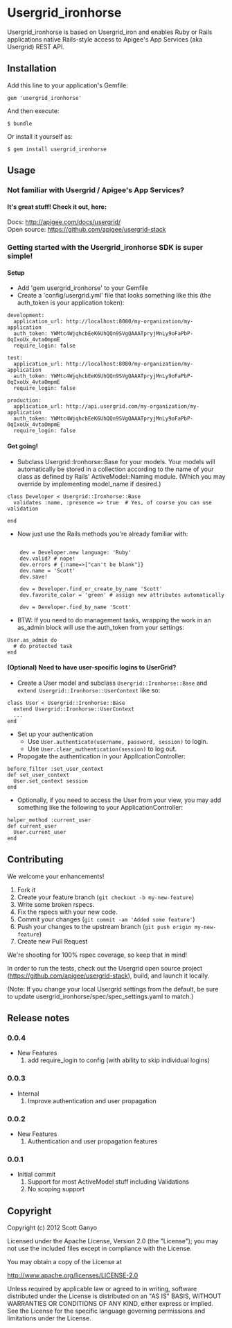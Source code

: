 # Usergrid_ironhorse

Usergrid_ironhorse is based on Usergrid_iron and enables Ruby or Rails applications
native Rails-style access to Apigee's App Services (aka Usergrid) REST API.

## Installation

Add this line to your application's Gemfile:

    gem 'usergrid_ironhorse'

And then execute:

    $ bundle

Or install it yourself as:

    $ gem install usergrid_ironhorse


## Usage

### Not familiar with Usergrid / Apigee's App Services?

#### It's great stuff! Check it out, here:

  Docs: <http://apigee.com/docs/usergrid/>  
  Open source: <https://github.com/apigee/usergrid-stack>

### Getting started with the Usergrid_ironhorse SDK is super simple!

#### Setup

* Add 'gem usergrid_ironhorse' to your Gemfile
* Create a 'config/usergrid.yml' file that looks something like this (the
auth_token is your application token):

```
development:
  application_url: http://localhost:8080/my-organization/my-application
  auth_token: YWMtc4WjqhcbEeK6UhQQn9SVgQAAATpryjMnLy9oFaPbP-0qIxoUx_4vtaOmpmE
  require_login: false

test:
  application_url: http://localhost:8080/my-organization/my-application
  auth_token: YWMtc4WjqhcbEeK6UhQQn9SVgQAAATpryjMnLy9oFaPbP-0qIxoUx_4vtaOmpmE
  require_login: false

production:
  application_url: http://api.usergrid.com/my-organization/my-application
  auth_token: YWMtc4WjqhcbEeK6UhQQn9SVgQAAATpryjMnLy9oFaPbP-0qIxoUx_4vtaOmpmE
  require_login: false
```

#### Get going!

* Subclass Usergrid::Ironhorse::Base for your models.
Your models will automatically be stored in a collection according to the name of your
class as defined by Rails' ActiveModel::Naming module. (Which you may override by
implementing model_name if desired.)

```
class Developer < Usergrid::Ironhorse::Base
  validates :name, :presence => true  # Yes, of course you can use validation

end
```

* Now just use the Rails methods you're already familiar with:

```

    dev = Developer.new language: 'Ruby'
    dev.valid? # nope!
    dev.errors # {:name=>["can't be blank"]}
    dev.name = 'Scott'
    dev.save!

    dev = Developer.find_or_create_by_name 'Scott'
    dev.favorite_color = 'green' # assign new attributes automatically

    dev = Developer.find_by_name 'Scott'
```

* BTW: If you need to do management tasks, wrapping the work in an as_admin block
will use the auth_token from your settings:

```
User.as_admin do
  # do protected task
end
```


#### (Optional) Need to have user-specific logins to UserGrid?

* Create a User model and subclass `Usergrid::Ironhorse::Base` and `extend
Usergrid::Ironhorse::UserContext` like so:

```
class User < Usergrid::Ironhorse::Base
  extend Usergrid::Ironhorse::UserContext
  ...
end
```

* Set up your authentication
	* Use `User.authenticate(username, password, session)` to login.
	* Use `User.clear_authentication(session)` to log out.
* Propogate the authentication in your ApplicationController:

```
before_filter :set_user_context
def set_user_context
  User.set_context session
end
```

* Optionally, if you need to access the User from your view, you may add something
like the following to your ApplicationController:

```
helper_method :current_user
def current_user
  User.current_user
end
```

## Contributing

We welcome your enhancements!

1. Fork it
2. Create your feature branch (`git checkout -b my-new-feature`)
3. Write some broken rspecs.
4. Fix the rspecs with your new code.
3. Commit your changes (`git commit -am 'Added some feature'`)
4. Push your changes to the upstream branch (`git push origin my-new-feature`)
5. Create new Pull Request

We're shooting for 100% rspec coverage, so keep that in mind!

In order to run the tests, check out the Usergrid open source project
(https://github.com/apigee/usergrid-stack), build, and launch it locally.

(Note: If you change your local Usergrid settings from the default, be sure to update
usergrid_ironhorse/spec/spec_settings.yaml to match.)


## Release notes

### 0.0.4
* New Features
  1. add require_login to config (with ability to skip individual logins)

### 0.0.3
* Internal
  1. Improve authentication and user propagation

### 0.0.2
* New Features
  1. Authentication and user propagation features

### 0.0.1
* Initial commit
  1. Support for most ActiveModel stuff including Validations
  1. No scoping support


## Copyright
Copyright (c) 2012 Scott Ganyo 

Licensed under the Apache License, Version 2.0 (the "License");
you may not use the included files except in compliance with the License.

You may obtain a copy of the License at

  <http://www.apache.org/licenses/LICENSE-2.0>
  
Unless required by applicable law or agreed to in writing, software distributed under
the License is distributed on an "AS IS" BASIS, WITHOUT WARRANTIES OR CONDITIONS OF ANY KIND,
either express or implied. See the License for the specific language governing permissions and
limitations under the License.

